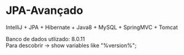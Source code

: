 # JPA-Avançado
IntelliJ + JPA + Hibernate + Java8 + MySQL + SpringMVC + Tomcat

Banco de dados utlizado: 8.0.11 <br/>
Para descobrir -> show variables like "%version%";